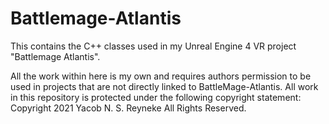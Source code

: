 # Battlemage-Atlantis
This contains the C++ classes used in my Unreal Engine 4 VR project "Battlemage Atlantis".

All the work within here is my own and requires authors permission to be used in projects that are not directly linked to BattleMage-Atlantis.
All work in this repository is protected under the following copyright statement:
Copyright 2021 Yacob N. S. Reyneke All Rights Reserved.
